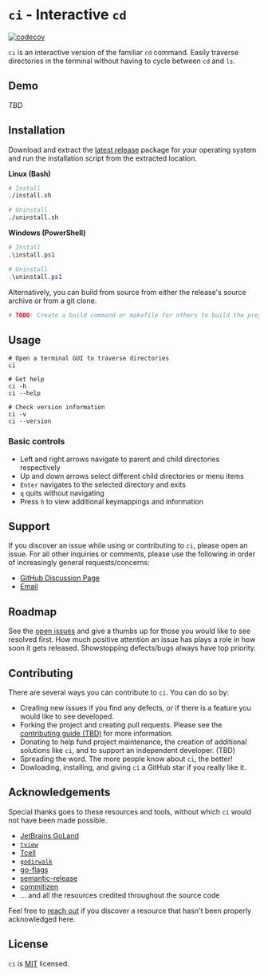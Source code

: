 # `ci` - Interactive `cd`

[![codecov](https://codecov.io/gh/goldenpathtechnologies/ci/branch/main/graph/badge.svg?token=GEB8897GK7)](https://codecov.io/gh/goldenpathtechnologies/ci)

`ci` is an interactive version of the familiar `cd` command. Easily traverse directories in the terminal without having to cycle between `cd` and `ls`.

## Demo
*TBD*

## Installation

Download and extract the [latest release](https://github.com/GoldenPathTechnologies/ci/releases/latest) package for your operating system and run the installation script from the extracted location.

**Linux (Bash)**
```bash
# Install
./install.sh

# Uninstall
./uninstall.sh
```

**Windows (PowerShell)**
```powershell
# Install
.\install.ps1

# Uninstall
.\uninstall.ps1
```

Alternatively, you can build from source from either the release's source archive or from a git clone.

```bash
# TODO: Create a build command or makefile for others to build the project themselves.
```

## Usage

```
# Open a terminal GUI to traverse directories
ci

# Get help
ci -h
ci --help

# Check version information
ci -v
ci --version
```

### Basic controls
- Left and right arrows navigate to parent and child directories respectively
- Up and down arrows select different child directories or menu items
- `Enter` navigates to the selected directory and exits
- `q` quits without navigating
- Press `h` to view additional keymappings and information

## Support
If you discover an issue while using or contributing to `ci`, please open an issue. For all other inquiries or comments, please use the following in order of increasingly general requests/concerns:
- [GitHub Discussion Page](https://github.com/goldenpathtechnologies/ci/discussions)
- [Email](mailto:daryl@goldenpath.ca)

## Roadmap
See the [open issues](https://github.com/goldenpathtechnologies/ci/issues) and give a thumbs up for those you would like to see resolved first. How much positive attention an issue has plays a role in how soon it gets released. Showstopping defects/bugs always have top priority. 

## Contributing
There are several ways you can contribute to `ci`. You can do so by:

- Creating new issues if you find any defects, or if there is a feature you would like to see developed.
- Forking the project and creating pull requests. Please see the [contributing guide (TBD)](https://github.com/GoldenPathTechnologies/ci/TBD) for more information.
- Donating to help fund project maintenance, the creation of additional solutions like `ci`, and to support an independent developer. (TBD)
- Spreading the word. The more people know about `ci`, the better!
- Dowloading, installing, and giving `ci` a GitHub star if you really like it.

## Acknowledgements
Special thanks goes to these resources and tools, without which `ci` would not have been made possible.
- [JetBrains GoLand](https://www.jetbrains.com/go/)
- [`tview`](https://github.com/rivo/tview)
- [Tcell](https://github.com/gdamore/tcell)
- [`godirwalk`](https://github.com/karrick/godirwalk)
- [go-flags](https://github.com/jessevdk/go-flags)
- [semantic-release](https://github.com/semantic-release/semantic-release)
- [commitizen](https://github.com/commitizen-tools/commitizen)
- ... and all the resources credited throughout the source code

Feel free to [reach out](https://github.com/goldenpathtechnologies) if you discover a resource that hasn't been properly acknowledged here.

## License

`ci` is [MIT](https://github.com/goldenpathtechnologies/ci/blob/main/LICENSE) licensed.